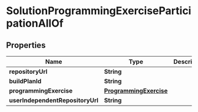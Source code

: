 

# SolutionProgrammingExerciseParticipationAllOf


## Properties

| Name | Type | Description | Notes |
|------------ | ------------- | ------------- | -------------|
|**repositoryUrl** | **String** |  |  [optional] |
|**buildPlanId** | **String** |  |  [optional] |
|**programmingExercise** | [**ProgrammingExercise**](ProgrammingExercise.md) |  |  [optional] |
|**userIndependentRepositoryUrl** | **String** |  |  [optional] |



